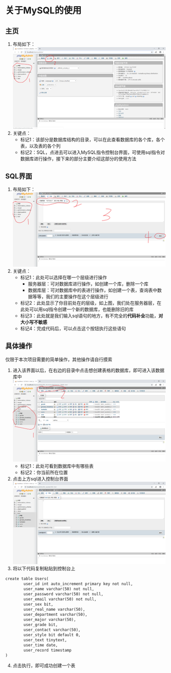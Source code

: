 # 关于MySQL的使用

## 主页

1. 布局如下：![index](image/mysql_index.png)
2. 关键点：
   * 标记1：该部分是数据库结构的目录，可以在此查看数据库的各个库，各个表，以及表的各个列
   * 标记2：SQL，点进去可以进入MySQL指令控制台界面，可使用sql指令对数据库进行操作，接下来的部分主要介绍这部分的使用方法

## SQL界面

1. 布局如下：![sql](image/mysql_sql.png)
2. 关键点：
    * 标记1：此处可以选择在哪一个层级进行操作
      * 服务器层：可对数据库进行操作，如创建一个库，删除一个库
      * 数据库层：可对数据库中的表进行操作，如创建一个表，查询表中数据等等，我们的主要操作在这个层级进行
    * 标记2：此处显示了你目前处在的层级，如上图，我们处在服务器层，在此处可以用sql指令创建一个新的数据库，也能删除旧的库
    * 标记3：此处就是我们输入sql语句的地方，有不完全的**代码补全**功能，**对大小写不敏感**
    * 标记4：完成代码后，可以点击这个按钮执行这些语句

## 具体操作

仅限于本次项目需要的简单操作，其他操作请自行摸索

1. 进入该界面以后，在右边的目录中点击想创建表格的数据库，即可进入该数据库中![ku](image/mysql_db.png)
    * 标记1：此处可看到数据库中有哪些表
    * 标记2：你当前所在位置
2. 点击上方sql进入控制台界面![ku_sql](image/mysql_db_sqk.png)
3. 将以下代码复制粘贴到控制台上
~~~
create table Users(
        user_id int auto_increment primary key not null,
        user_name varchar(50) not null,
        user_password varchar(50) not null,
        user_email varchar(50) not null,
        user_sex bit,
        user_real_name varchar(50),
        user_department varchar(50),
        user_major varchar(50),
        user_grade bit,
        user_contact varchar(50),
        user_style bit default 0,
        user_text tinytext,
        user_time date,
        user_record timestamp
)

~~~
4. 点击执行，即可成功创建一个表